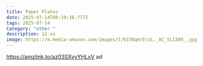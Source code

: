```yaml
---
title: Paper Plates
date: 2025-07-14T08:19:18.777Z
tags: 2025-07-14
Category: "other "
description: 12.xx
image: https://m.media-amazon.com/images/I/61YDqmrErzL._AC_SL1300_.jpg
---
```

https://amzlink.to/az03SXvyYHLxV ad